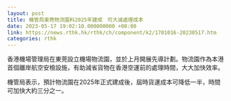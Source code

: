 ```yaml
---
layout: post
title: 機管局東莞物流園料2025年建成　可大減處理成本
date: 2023-05-17 19:02:10.000000000 +08:00
link: https://news.rthk.hk/rthk/ch/component/k2/1701016-20230517.htm
categories: rthk
---
```


香港機場管理局在東莞設立機場物流園，並於上月開展先導計劃。物流園作為本港首個離岸航空安檢設施，有助減省貨物在香港空運前的處理時間，大大加快效率。

機管局表示，預計物流園在2025年正式建成後，屆時貨運成本可降低一半，時間可加快大約三分之一。
